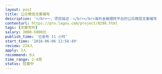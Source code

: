 ```yaml
---                
layout: post       
title: 公众微信文案编写           
description: '</br>一、项目描述：</br></br>海外金融理财平台的公众微信文案编写 （5 篇）。</br></br>二、主要功能点：</br></br>向目标群体传播正确的理财观念，宣传公司的理财产品，以及传达相关的金融周边信息。</br></br>三、可参考产品：</br></br>金融八卦女、力哥理财、越女事务所 等金融、理财相关公众号</br></br>四、人员要求：</br></br>1、文笔好，善于将复杂的事物简单化</br>2、善于用诙谐幽默的风格；</br>3、良好的沟通能力和契约精神。</br>'     
contenturl: https://pro.lagou.com/project/8298.html      
tags: [文案写作]            
salary: 3000-5000元          
publish_time: '已发布 11 小时'         
start_time: '2018-06-06 12:56:49'           
review: 224人                   
apply: 3人                   
recommend: 0人                   
time_range: 2-4周              
status: 招募中                  
---                 
```

